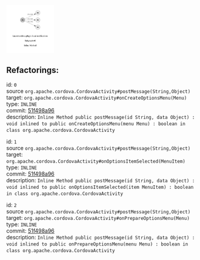 <img src=subgraph_atomic_0.svg width=25%>

## Refactorings:

id: `0`\
source `org.apache.cordova.CordovaActivity#postMessage(String,Object)`\
target: `org.apache.cordova.CordovaActivity#onCreateOptionsMenu(Menu)`\
type: `INLINE`\
commit: [51f498a96](https://github.com/katzer/cordova-plugin-local-notifications/commit/51f498a96b2fa1822e392027982c20e950535fd1)\
description: `Inline Method public postMessage(id String, data Object) : void inlined to public onCreateOptionsMenu(menu Menu) : boolean in class org.apache.cordova.CordovaActivity`

id: `1`\
source `org.apache.cordova.CordovaActivity#postMessage(String,Object)`\
target: `org.apache.cordova.CordovaActivity#onOptionsItemSelected(MenuItem)`\
type: `INLINE`\
commit: [51f498a96](https://github.com/katzer/cordova-plugin-local-notifications/commit/51f498a96b2fa1822e392027982c20e950535fd1)\
description: `Inline Method public postMessage(id String, data Object) : void inlined to public onOptionsItemSelected(item MenuItem) : boolean in class org.apache.cordova.CordovaActivity`

id: `2`\
source `org.apache.cordova.CordovaActivity#postMessage(String,Object)`\
target: `org.apache.cordova.CordovaActivity#onPrepareOptionsMenu(Menu)`\
type: `INLINE`\
commit: [51f498a96](https://github.com/katzer/cordova-plugin-local-notifications/commit/51f498a96b2fa1822e392027982c20e950535fd1)\
description: `Inline Method public postMessage(id String, data Object) : void inlined to public onPrepareOptionsMenu(menu Menu) : boolean in class org.apache.cordova.CordovaActivity`

